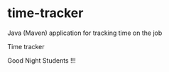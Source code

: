 # time-tracker
Java (Maven) application for tracking time on the job

Time tracker

Good Night Students !!!
